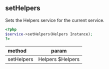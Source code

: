 ## setHelpers

Sets the Helpers service for the current service.

```php
<?php
$service->setHelpers(Helpers Instance);
?>
```

| method | param |
|:-----|:-----:|
| setHelpers | Helpers $Helpers |
